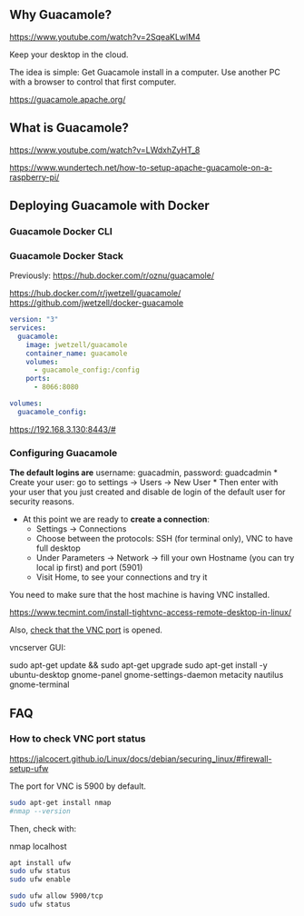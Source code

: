 
## Why Guacamole?

<https://www.youtube.com/watch?v=2SqeaKLwlM4>

Keep your desktop in the cloud.

The idea is simple: Get Guacamole install in a computer. Use another PC with a browser to control that first computer.

<https://guacamole.apache.org/>

## What is Guacamole?
<https://www.youtube.com/watch?v=LWdxhZyHT_8>

https://www.wundertech.net/how-to-setup-apache-guacamole-on-a-raspberry-pi/

## Deploying Guacamole with Docker

### Guacamole Docker CLI


### Guacamole Docker Stack 

Previously: https://hub.docker.com/r/oznu/guacamole/

<https://hub.docker.com/r/jwetzell/guacamole/>
<https://github.com/jwetzell/docker-guacamole>


```yml
version: "3"
services:
  guacamole:
    image: jwetzell/guacamole
    container_name: guacamole
    volumes:
      - guacamole_config:/config
    ports:
      - 8066:8080

volumes:
  guacamole_config:
```

<!-- The default username is guacadmin with password guacadmin.
 -->


<!-- ```yml
version: "3"
services:
  guacamole:
    image: jwetzell/guacamole:arm64
    container_name: guacamole
    volumes:
      - ./guacamole/config:/config
    ports:
      - 8066:8080

``` -->


https://192.168.3.130:8443/#

### Configuring Guacamole

**The default logins are** username: guacadmin, password: guadcadmin
    * Create your user: go to settings -> Users -> New User
    * Then enter with your user that you just created and disable de login of the default user for security reasons.

* At this point we are ready to **create a connection**:
    * Settings -> Connections
    * Choose between the protocols: SSH (for terminal only), VNC to have full desktop
    * Under Parameters -> Network -> fill your own Hostname (you can try local ip first) and port (5901)
    * Visit Home, to see your connections and try it

You need to make sure that the host machine is having VNC installed.

<https://www.tecmint.com/install-tightvnc-access-remote-desktop-in-linux/>

Also, [check that the VNC port]() is opened.

vncserver GUI:

sudo apt-get update && sudo apt-get upgrade
sudo apt-get install -y ubuntu-desktop gnome-panel gnome-settings-daemon metacity nautilus gnome-terminal


## FAQ

<!-- 
### Wake on Lan -->


<!-- 
WINDOWS RDP -->

### How to check VNC port status

<https://jalcocert.github.io/Linux/docs/debian/securing_linux/#firewall-setup-ufw>

The port for VNC is 5900 by default.

```sh
sudo apt-get install nmap
#nmap --version
```

Then, check with:

nmap localhost

```sh
apt install ufw
sudo ufw status
sudo ufw enable

sudo ufw allow 5900/tcp
sudo ufw status
```